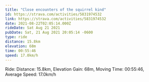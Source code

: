 ```yaml
---
title: "Close encounters of the squirrel kind"
id: https://strava.com/activities/5831974532
link: https://strava.com/activities/5831974532
date: 2021-08-22T02:05:14.000Z
rideDate: Sat Aug 21 2021
pubDate: Sat, 21 Aug 2021 20:05:14 -0600
type: ride
distance: 15.8km
elevation: 68m
time: 00:55:46
speed: 17.0km/h
---
```

Ride: Distance: 15.8km, Elevation Gain: 68m, Moving Time: 00:55:46, Average Speed: 17.0km/h